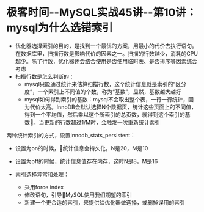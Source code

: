 # 极客时间--MySQL实战45讲--第10讲：mysql为什么选错索引

* 优化器选择索引的目的，是找到一个最优的方案，用最小的代价去执行语句。在数据库里，扫描行数是影响代价的因素之一。扫描的行数越少，消耗的CPU越少。除了行数，优化器还会结合使用是否使用临时表、是否排序等因素综合考虑
* 扫描行数是怎么判断的：
    - mysql只能通过统计来估算扫描行数，这个统计信息就是索引的“区分度”，一个索引上不同值的个数，称为“基数”，显然，基数越大越好
    - mysql如何得到索引的基数：mysql不会取出整个表，一行一行统计，因为代价太高。InnoDB会默认选择N个数据页，统计这些页面上的不同值，得到一个平均值，然后乘以这个所索引的总页数，就得到这个索引的基数。当更新的行数超过1/M时，会触发一次重新统计索引

两种统计索引的方式，设置innodb_stats_persistent：
* 设置为on的时候，统计信息会持久化，N是20，M是10
* 设置为off的时候，统计信息值存在内存，这时N是8，M是16

* 索引选择异常和处理：
    - 采用force index
    - 修改语句，引导MySQL使用我们期望的索引
    - 新建一个更合适的索引，来提供给优化器做选择，或删掉误用的索引
